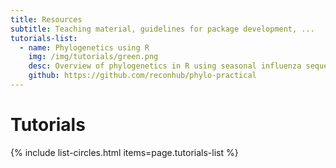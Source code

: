 ```yaml
---
title: Resources
subtitle: Teaching material, guidelines for package development, ...
tutorials-list:
  - name: Phylogenetics using R
    img: /img/tutorials/green.png
    desc: Overview of phylogenetics in R using seasonal influenza sequences.
    github: https://github.com/reconhub/phylo-practical
---
```



# Tutorials

{% include list-circles.html items=page.tutorials-list %}


